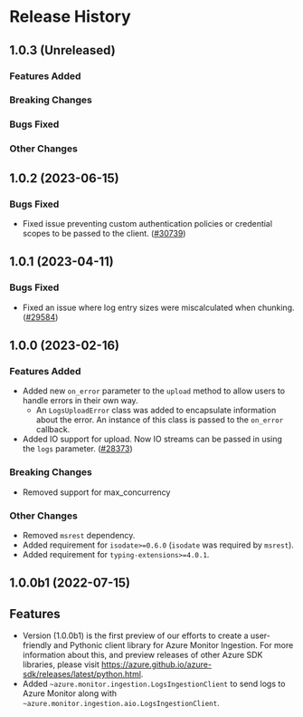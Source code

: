 # Release History

## 1.0.3 (Unreleased)

### Features Added

### Breaking Changes

### Bugs Fixed

### Other Changes

## 1.0.2 (2023-06-15)

### Bugs Fixed

- Fixed issue preventing custom authentication policies or credential scopes to be passed to the client. ([#30739](https://github.com/Azure/azure-sdk-for-python/pull/30739/))

## 1.0.1 (2023-04-11)

### Bugs Fixed
  - Fixed an issue where log entry sizes were miscalculated when chunking. ([#29584](https://github.com/Azure/azure-sdk-for-python/pull/29584))

## 1.0.0 (2023-02-16)

### Features Added
  - Added new `on_error` parameter to the `upload` method to allow users to handle errors in their own way.
    - An `LogsUploadError` class was added to encapsulate information about the error. An instance of this class is passed to the `on_error` callback.
  - Added IO support for upload. Now IO streams can be passed in using the `logs` parameter. ([#28373](https://github.com/Azure/azure-sdk-for-python/pull/28373))

### Breaking Changes
  - Removed support for max_concurrency

### Other Changes
  - Removed `msrest` dependency.
  - Added requirement for `isodate>=0.6.0` (`isodate` was required by `msrest`).
  - Added requirement for `typing-extensions>=4.0.1`.

## 1.0.0b1 (2022-07-15)

  ## Features
  - Version (1.0.0b1) is the first preview of our efforts to create a user-friendly and Pythonic client library for Azure Monitor Ingestion.
    For more information about this, and preview releases of other Azure SDK libraries, please visit https://azure.github.io/azure-sdk/releases/latest/python.html.
  - Added `~azure.monitor.ingestion.LogsIngestionClient` to send logs to Azure Monitor along with `~azure.monitor.ingestion.aio.LogsIngestionClient`.

